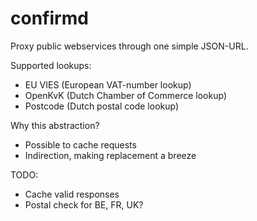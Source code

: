 confirmd
========

Proxy public webservices through one simple JSON-URL.

Supported lookups:
* EU VIES (European VAT-number lookup)
* OpenKvK (Dutch Chamber of Commerce lookup)
* Postcode (Dutch postal code lookup)

Why this abstraction?
* Possible to cache requests
* Indirection, making replacement a breeze

TODO:
* Cache valid responses
* Postal check for BE, FR, UK?
